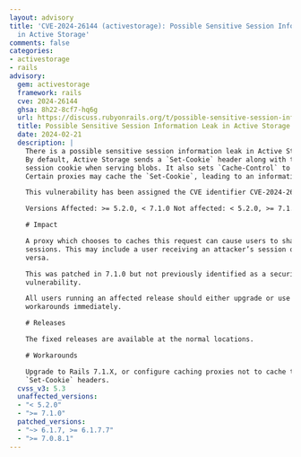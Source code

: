 ```yaml
---
layout: advisory
title: 'CVE-2024-26144 (activestorage): Possible Sensitive Session Information Leak
  in Active Storage'
comments: false
categories:
- activestorage
- rails
advisory:
  gem: activestorage
  framework: rails
  cve: 2024-26144
  ghsa: 8h22-8cf7-hq6g
  url: https://discuss.rubyonrails.org/t/possible-sensitive-session-information-leak-in-active-storage/84945
  title: Possible Sensitive Session Information Leak in Active Storage
  date: 2024-02-21
  description: |
    There is a possible sensitive session information leak in Active Storage.
    By default, Active Storage sends a `Set-Cookie` header along with the user’s
    session cookie when serving blobs. It also sets `Cache-Control` to public.
    Certain proxies may cache the `Set-Cookie`, leading to an information leak.

    This vulnerability has been assigned the CVE identifier CVE-2024-26144.

    Versions Affected: >= 5.2.0, < 7.1.0 Not affected: < 5.2.0, >= 7.1.0 Fixed Versions: 7.0.8.1, 6.1.7.7

    # Impact

    A proxy which chooses to caches this request can cause users to share
    sessions. This may include a user receiving an attacker’s session or vice
    versa.

    This was patched in 7.1.0 but not previously identified as a security
    vulnerability.

    All users running an affected release should either upgrade or use one of the
    workarounds immediately.

    # Releases

    The fixed releases are available at the normal locations.

    # Workarounds

    Upgrade to Rails 7.1.X, or configure caching proxies not to cache the
    `Set-Cookie` headers.
  cvss_v3: 5.3
  unaffected_versions:
  - "< 5.2.0"
  - ">= 7.1.0"
  patched_versions:
  - "~> 6.1.7, >= 6.1.7.7"
  - ">= 7.0.8.1"
---
```

